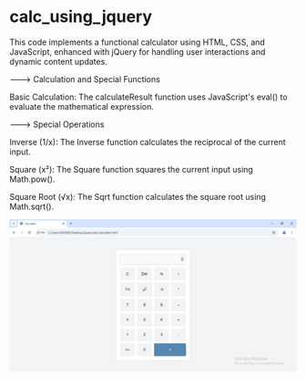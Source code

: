 # calc_using_jquery

This code implements a functional calculator using HTML, CSS, and JavaScript, enhanced with jQuery for handling user interactions and dynamic content updates.

---> Calculation and Special Functions

Basic Calculation: The calculateResult function uses JavaScript's eval() to evaluate the mathematical expression.


---> Special Operations

Inverse (1/x): The Inverse function calculates the reciprocal of the current input.

Square (x²): The Square function squares the current input using Math.pow().

Square Root (√x): The Sqrt function calculates the square root using Math.sqrt().


![image alt](https://github.com/ishitamangroliya7/calc_using_jquery/blob/2807c2826178cf99a1ee5b79f0816ac903222940/Screenshot%20(84).png)
